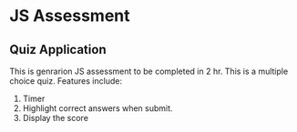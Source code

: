 # JS Assessment

## Quiz Application

This is genrarion JS assessment to be completed in 2 hr. This is a multiple choice quiz.
Features include:
1. Timer
2. Highlight correct answers when submit.
3. Display the score
